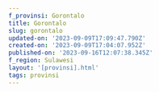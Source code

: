 ```yaml
---
f_provinsi: Gorontalo
title: Gorontalo
slug: gorontalo
updated-on: '2023-09-09T17:09:47.790Z'
created-on: '2023-09-09T17:04:07.952Z'
published-on: '2023-09-16T12:07:38.345Z'
f_region: Sulawesi
layout: '[provinsi].html'
tags: provinsi
---
```



